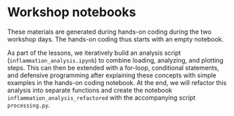 # Workshop notebooks

These materials are generated during hands-on coding during the two workshop days. The hands-on coding thus starts with an empty notebook.

As part of the lessons, we iteratively build an analysis script (`inflammation_analysis.ipynb`) to combine loading, analyzing, and plotting steps. This can then be extended with a for-loop, conditional statements, and defensive programming after explaining these concepts with simple examples in the hands-on coding notebook. At the end, we will refactor this analysis into separate functions and create the notebook `inflammation_analysis_refactored` with the accompanying script `processing.py`.
